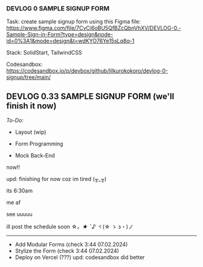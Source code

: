 ### DEVLOG 0 SAMPLE SIGNUP FORM

Task: create sample signup form using this Figma file: https://www.figma.com/file/7CvCi6oBU5QfBZcQbnVhXV/DEVLOG-0.-Sample-Sign-in-Form?type=design&node-id=0%3A1&mode=design&t=wdKYO76Ye15sLq8q-1

Stack: SolidStart, TailwindCSS

Codesandbox: https://codesandbox.io/p/devbox/github/lilkurokokoro/devlog-0-signup/tree/main/

## DEVLOG 0.33 SAMPLE SIGNUP FORM (we'll finish it now)

_To-Do:_

- Layout (wip)

- Form Programming

- Mock Back-End

now!!

upd: finishing for now coz im tired (╥_╥)

its 6:30am

me af

see uuuuu

ill post the schedule soon ☆*。★ ﾟ*♪ ヾ(☆ ゝ з・)ノ

---

- Add Modular Forms (check 3:44 07.02.2024)
- Stylize the Form (check 3:44 07.02.2024)
- Deploy on Vercel (???) upd: codesandbox did better
